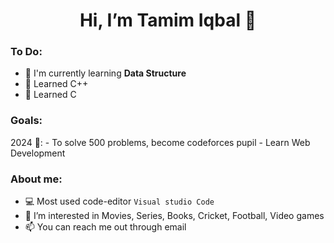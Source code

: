 <h1 align="center"> Hi, I’m Tamim Iqbal 👋 </h1>

### To Do:
- 🌱 I'm currently learning **Data Structure**
- 🌱 Learned C++
- 🌱 Learned C
<!---
- 🌱 Learn Algorithm
---> 
### Goals:
2024 🎯:
      - To solve 500 problems, become codeforces pupil
      - Learn Web Development
### About me:
- 💻 Most used code-editor `Visual studio Code`
- 👀 I’m interested in Movies, Series, Books, Cricket, Football, Video games 
- 📫 You can reach me out through email
